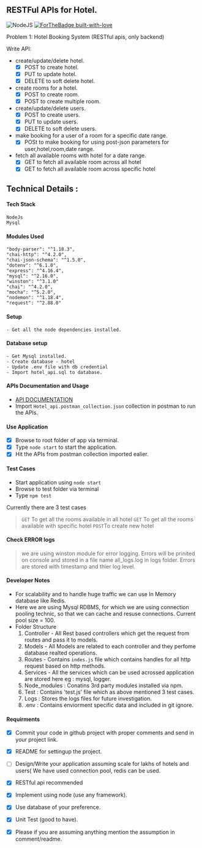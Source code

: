 ## RESTFul APIs for Hotel.
![NodeJS](https://img.shields.io/badge/Powered%20by-NODEJS-brightgreen.svg?longCache=true&style=for-the-badge)
[![ForTheBadge built-with-love](http://ForTheBadge.com/images/badges/built-with-love.svg)]()


Problem 1: Hotel Booking System (RESTful apis, only backend)

Write API:
- create/update/delete hotel.
  - [x] POST to create hotel.
  - [x] PUT to update hotel.
  - [x] DELETE to soft delete hotel.

- create rooms for a hotel.
  - [x] POST to create room.
  - [x] POST to create multiple room.

- create/update/delete users.
  - [x] POST to create users.
  - [x] PUT to update users.
  - [x] DELETE to soft delete users.

- make booking for a user of a room for a specific date range.
  - [x] POSt to make booking for using post-json parameters for user,hotel,room,date range.		

- fetch all available rooms with hotel for a date range. 
  - [x] GET to fetch all available room across all hotel	
  - [x] GET to fetch all available room across specific hotel	

## Technical Details : 

#### Tech Stack
    NodeJs
    Mysql

#### Modules Used
    "body-parser": "^1.18.3",
    "chai-http": "^4.2.0",
    "chai-json-schema": "^1.5.0",
    "dotenv": "^6.1.0",
    "express": "^4.16.4",
    "mysql": "^2.16.0",
    "winston": "^3.1.0"
    "chai": "^4.2.0",
    "mocha": "^5.2.0",
    "nodemon": "^1.18.4",
    "request": "^2.88.0"

#### Setup
    - Get all the node dependencies installed.
#### Database setup
    - Get Mysql installed.
    - Create database - hotel
    - Update .env file with db credential
    - Import hotel_api.sql to database. 
#### APIs Documentation and Usage
- [API DOCUMENTATION](https://documenter.getpostman.com/view/3407371/RWguxHLr)
- Import `Hotel_api.postman_collection.json` collection in postman to run the APIs.

#### Use Application
- [x] Browse to root folder of app via terminal.
- [x] Type `node start` to start the application.
- [x] Hit the APIs from postman collection imported ealier.

#### Test Cases
- Start application using `node start`
- Browse to test folder via terminal
- Type `npm test`

Currently there are 3 test cases
> `GET` To get all the rooms available in all hotel
> `GET` To get all the rooms available with specific hotel
> `POST`To create new hotel 

#### Check ERROR logs
> we are using winston module for error
> logging.
> Errors will be prinited on console and
> stored in a file name all_logs.log in logs folder.
> Errors are stored with timestamp and thier log level.

#### Developer Notes
- For scalability and to handle huge traffic we can use In Memory database like Redis.
- Here we are using Mysql RDBMS, for which we are using connection pooling technic, so that we can cache and resuse connections.  Current pool size = 100.
- Folder Structure
  1. Controller - All Rest based controllers which get the request from routes and pass it to models.
  2. Models - All Models are related to each controller and they perfome database realted operations.
  3. Routes - Contains `indes.js` file which contains handles for all http request based on http methods.
  4. Services - All the services which can be used acrossed application are stored here eg : mysql, logger.
  5. Node_modules : Conatins 3rd party modules installed via npm.
  6. Test : Contains 'test.js' file which as above mentioned 3 test cases.
  7. Logs : Stores the logs files for future investigation.
  8. .env : Contains enviorment specific data and included in git ignore.

#### Requirments
- [x] Commit your code in github project with proper comments and send in your project link.
- [x] README for settingup the project.
- [ ] Design/Write your application assuming scale for lakhs of hotels and users( We have used connection pool, redis can be used.
- [x] RESTful api recommended 
- [x] Implement using node (use any framework).
- [x] Use database of your preference.
- [x] Unit Test (good to have).
- [x] Please if you are assuming anything mention the assumption in comment/readme.
  
  
  
